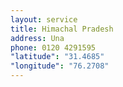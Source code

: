 ```yaml
---
layout: service
title: Himachal Pradesh
address: Una
phone: 0120 4291595
"latitude": "31.4685"
"longitude": "76.2708"
---
```

